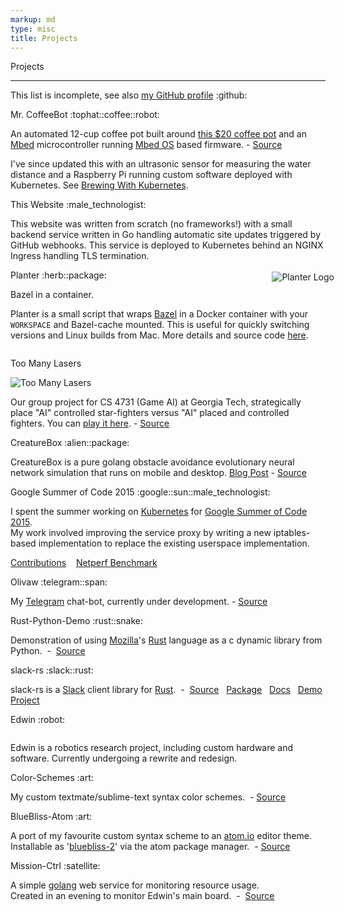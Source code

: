 ```yaml
---
markup: md
type: misc
title: Projects
---
```

<div class="tile">
    <p class="page-title">Projects</p>
    <hr>
    <p class="big bold section-title centered-text" style="margin-top: 0.25em">This list is incomplete, see also <span class="inline-block"><a href="http://github.com/BenTheElder">my GitHub profile</a> <span class="emoji" style="background-image:url(/images/GitHub-Mark-120px-plus.png)" title=":github:">:github:</span></span></p>
    <div class="full-bleed first list-item">
      <p class="section-title">Mr. CoffeeBot <span class="emoji" style="background-image:url(/images/emoji/emoji_u1f3a9.png)" title=":tophat:">:tophat:</span><span class="emoji" style="background-image:url(/images/emoji/emoji_u2615.png)" title=":coffee:">:coffee:</span><span class="emoji" style="background-image:url(/images/emoji/emoji_u1f916.png)" title=":robot:">:robot:</span></p>
      <p class="">An automated 12-cup coffee pot built around <a href="https://www.mrcoffee.com/choose-by-brew/coffee/mr.-coffee-simple-brew-12-cup-switch-coffee-maker/CG.html?dwvar_CG_color=Black"> this $20 coffee pot</a> and an <a href="https://www.mbed.com/">Mbed</a> microcontroller running <a href="https://www.mbed.com/en/platform/mbed-os/">Mbed OS</a> based firmware. - <a href="https://github.com/BenTheElder/MrCoffeeBot" class="italic">Source</a></p>
      <p class="">I've since updated this with an ultrasonic sensor for measuring the water distance and a Raspberry Pi running custom software deployed with Kubernetes. See <a href="/posts/brewing-with-kubernetes">Brewing With Kubernetes</a>.</p>
    </div>
    <div class="full-bleed list-item">
      <p class="section-title">This Website <span class="emoji" style="background-image:url(/images/emoji/emoji_u1f468_200d_1f4bb.png)"title=":male_technologist:">:male_technologist:</span></p>
      <p class="">This website was written from scratch (no frameworks!) with a small backend service written in Go handling automatic site updates triggered by GitHub webhooks. This service is deployed to Kubernetes behind an NGINX Ingress handling TLS termination.
      </p>
    </div>
    <div class="full-bleed list-item">
      <p class="section-title">Planter <span class="emoji" style="background-image:url(/images/emoji/emoji_u1f33f.png)" alt="Herb" title=":herb:">:herb:</span><span class="emoji" style="background-image:url(/images/emoji/emoji_u1f4e6.png)" title=":package:">:package:</span></p>
      <p class="min-para">Bazel in a container.<img src="/images/planter.svg" alt="Planter Logo" title="Planter Logo" style="margin: 0; padding: 0; float: right; padding-left: 1em; clear: left; margin-top: -2em; margin-right: -1em;" /></p>
      <p class="min-para">Planter is a small script that wraps <a href="https://bazel.build">Bazel</a> in a Docker container with your <code>WORKSPACE</code> and Bazel-cache mounted. This is useful for quickly switching versions and Linux builds from Mac. More details and source code <a href="https://github.com/kubernetes/test-infra/tree/master/planter">here</a>.</p>
      <div style="clear: both;"></div>
    </div>
    <div class="full-bleed list-item">
      <p class="section-title">Too Many Lasers <span class="emoji" style="background-image:url(/images/emoji/emoji_u1f680.png)"  title=":rocket:"></span></p>
      <img src="/images/too_many_lasers_paused_optim.png" alt="Too Many Lasers" title="Too Many Lasers" class="centered" />
      <div class=""><p>Our group project for CS 4731 (Game AI) at Georgia Tech, strategically place "AI" controlled star-fighters versus "AI" placed and controlled fighters. You can <a href="/projects/too-many-lasers">play it here</a>. - <a href="https://github.com/BenTheElder/Too-Many-Lasers" class="italic">Source</a></p>
      </div>
    </div>
    <div class="full-bleed list-item">
      <p class="section-title">CreatureBox <span class="emoji" style="background-image:url(/images/emoji/emoji_u1f47e.png)" title=":alien:">:alien:</span><span class="emoji" style="background-image:url(/images/emoji/emoji_u1f4e6.png)" title=":package:">:package:</span></p>
      <p class="">CreatureBox is a pure golang obstacle avoidance evolutionary neural network simulation that runs on mobile and desktop.
        <a href="/blog/creaturebox.html">Blog Post</a> -
        <a href="https://github.com/BenTheElder/creaturebox" class="italic">Source</a>
      </p>
    </div>
    <div class="full-bleed list-item">
      <p class="section-title">Google Summer of Code 2015 <span class="emoji" style="background-image:url(/images/google_g.png)" title=":google:">:google:</span><span class="emoji" style="background-image:url(/images/emoji/emoji_u2600.png)" title=":sun:">:sun:</span><span class="emoji" style="background-image:url(/images/emoji/emoji_u1f468_200d_1f4bb.png)" title=":male_technologist:">:male_technologist:<span></p>
      <p class="">I spent the summer working on <a href="http://kubernetes.io">Kubernetes</a> for <a href="https://developers.google.com/open-source/gsoc/">Google Summer of Code</a> <a href="https://www.google-melange.com/gsoc/homepage/google/gsoc2015">2015</a>.<br>My work involved improving the service proxy by writing a new iptables-based implementation to replace the existing userspace implementation.</p>
      <p class=""><a href="https://github.com/kubernetes/kubernetes/commits/master?author=BenTheElder">Contributions</a>&nbsp;&nbsp;&nbsp;&nbsp;<a href="https://github.com/kubernetes/contrib/pull/10">Netperf Benchmark</a></p>
    </div>
    <div class="full-bleed list-item">
      <p class="section-title">Olivaw <span class="emoji" style="background-image:url(/images/telegram_logo.png)" title=":telegram:">:telegram:</span><span class="emoji" style="background-image:url(/images/emoji/emoji_u1f916.png)" title=":robot:">:span:</span></p>
      <p class="">My
        <a href="https://telegram.org/">Telegram</a> chat-bot, currently under development. -
        <a href="https://github.com/BenTheElder/olivaw" class="italic">Source</a>
      </p>
    </div>
    <div class="full-bleed list-item">
      <p class="section-title">Rust-Python-Demo <span class="emoji" style="background-image:url(/images/rust-logo-128x128-blk.png)" title=":rust:">:rust:</span><span class="emoji" style="background-image:url(/images/emoji/emoji_u1f40d.png)" title=":snake:">:snake:</span></p>
      <p class="">Demonstration of using
        <a href="https://www.mozilla.org/">Mozilla</a>'s
        <a href="http://www.rust-lang.org">Rust</a> language as a c dynamic library from Python.&nbsp;&nbsp;-&nbsp;
        <a href="https://github.com/BenTheElder/rust-python-demo" class="italic">Source</a>
      </p>
    </div>
    <div class="full-bleed list-item">
      <p class="section-title">slack-rs <span class="emoji" style="background-image:url(/images/Slack_Mark_Web_Cropped.png)" title=":slack:">:slack:</span><span class="emoji" style="background-image:url(/images/rust-logo-128x128-blk.png)" title=":rust:">:rust:</span></p>
      <p class="">slack-rs is a
        <a href="https://slack.com/">Slack</a> client library for
        <a href="http://www.rust-lang.org">Rust</a>.&nbsp;&nbsp;-&nbsp;
        <a href="https://github.com/BenTheElder/slack-rs" class="italic">Source</a>&nbsp;&nbsp;
        <a href="https://crates.io/crates/slack">Package</a>&nbsp;&nbsp;
        <a href="https://bentheelder.github.io/slack-rs">Docs</a>&nbsp;&nbsp;
        <a href="https://github.com/BenTheElder/slack-rs-demo">Demo Project</a>
      </p>
    </div>
    <div class="full-bleed list-item">
      <p class="section-title">Edwin <span class="emoji" style="background-image:url(/images/emoji/emoji_u1f916.png)" title=":robot:">:robot:<span></p>
      <img src="/images/robot.png" alt="" title="Edwin" class="centered" />
      <p class="">Edwin is a robotics research project, including custom hardware and software. Currently undergoing a rewrite and redesign.</p>
    </div>
    <div class="full-bleed list-item">
      <p class="section-title">Color-Schemes <span class="emoji" style="background-image:url(/images/emoji/emoji_u1f3a8.png)" title=":art:">:art:</span></p>
      <p class="">My custom textmate/sublime-text syntax color schemes.&nbsp;&nbsp;-&nbsp;<a href="https://github.com/BenTheElder/color-schemes" class="italic">Source</a></p>
    </div>
    <div class="full-bleed list-item">
      <p class="section-title">BlueBliss-Atom  <span class="emoji" style="background-image:url(/images/emoji/emoji_u1f3a8.png)" title=":art:">:art:</span></p>
      <p class="">A port of my favourite custom syntax scheme to an <a href="https://atom.io/">atom.io</a> editor theme.<br/> Installable as '<a href="https://atom.io/themes/bluebliss-2">bluebliss-2</a>' via the atom package manager.&nbsp;&nbsp;-&nbsp;<a href="https://github.com/BenTheElder/bluebliss-atom" class="italic">Source</a></p>
    </div>
    <div class="full-bleed list-item last">
      <p class="section-title">Mission-Ctrl <span class="emoji" style="background-image:url(/images/emoji/emoji_u1f4e1.png)" title=":satellite:">:satellite:</span></p>
      <p class="">A simple
        <a href="https://golang.org">golang</a> web service for monitoring resource usage.
        <br/> Created in an evening to monitor Edwin's main board.&nbsp;&nbsp;-&nbsp;
        <a href="https://github.com/BenTheElder/mission-ctrl" class="italic">Source</a>
      </p>
    </div>
    <p></p>
  </div>
